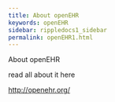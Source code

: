 ```yaml
---
title: About openEHR
keywords: openEHR
sidebar: rippledocs1_sidebar
permalink: openEHR1.html
---
```





About openEHR

read all about it here

http://openehr.org/
